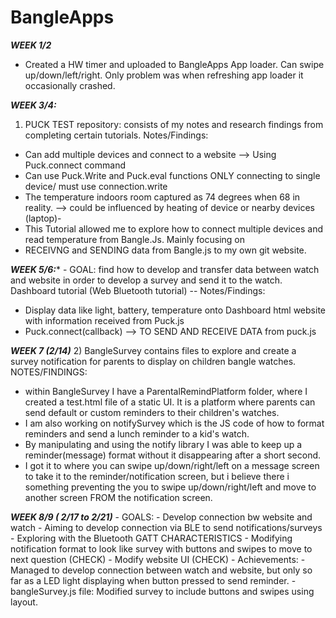 # BangleApps
***WEEK 1/2***
- Created a HW timer and uploaded to BangleApps App loader. Can swipe up/down/left/right. Only problem was when refreshing app loader it occasionally crashed.

***WEEK 3/4:***
1) PUCK TEST repository: consists of my notes and research findings from completing certain tutorials.
Notes/Findings:
- Can add multiple devices and connect to a website --> Using Puck.connect command
- Can use Puck.Write and Puck.eval functions ONLY connecting to single device/ must use connection.write
- The temperature indoors room captured as 74 degrees when 68 in reality.
     --> could be influenced by heating of device or nearby devices (laptop)-
- This Tutorial allowed me to explore how to connect multiple devices and read temperature from Bangle.Js. Mainly focusing on
- RECEIVNG and SENDING data from Bangle.js to my own git website.

***WEEK 5/6:****
     - GOAL: find how to develop and transfer data between watch and website in order to develop a survey and send it to the watch.
Dashboard tutorial (Web Bluetooth tutorial) -- Notes/Findings: 
- Display data like light, battery, temperature onto Dashboard html website with information received from Puck.js
- Puck.connect(callback) --> TO SEND AND RECEIVE DATA from puck.js

***WEEK 7 (2/14)***
     2) BangleSurvey contains files to explore and create a survey notification for parents to display on children bangle watches.
NOTES/FINDINGS:
   - within BangleSurvey I have a ParentalRemindPlatform folder, where I created a test.html file of a static UI. It is a platform where parents can send default or custom reminders to their children's watches. 
   - I am also working on notifySurvey which is the JS code of how to format reminders and send a lunch reminder to a kid's watch.
   - By manipulating and using the notify library I was able to keep up a reminder(message) format without it disappearing after a short second. 
   - I got it to where you can swipe up/down/right/left on a message screen to take it to the reminder/notification screen, but i believe there i something preventing the you to swipe up/down/right/left and move to another screen FROM the notification screen.
   
***WEEK 8/9 ( 2/17 to 2/21)***
      - GOALS:
    - Develop connection bw website and watch 
    - Aiming to develop connection via BLE to send notifications/surveys
    - Exploring with the Bluetooth GATT CHARACTERISTICS
    - Modifying notification format to look like survey with buttons and swipes to move to next question (CHECK)
    - Modify website UI (CHECK)
        - Achievements:
    - Managed to develop connection between watch and website, but only so far as a LED light displaying when button pressed to send reminder.
    - bangleSurvey.js file: Modified survey to include buttons and swipes using layout.
    

